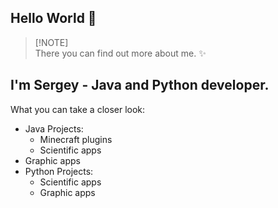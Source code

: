 ## Hello World 👋

> [!NOTE]\
> There you can find out more about me. ✨

## I'm Sergey - Java and Python developer.

What you can take a closer look:

- Java Projects:
    - Minecraft plugins
    - Scientific apps
- Graphic apps
- Python Projects:
    - Scientific apps
    - Graphic apps
